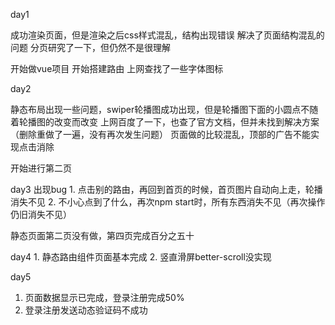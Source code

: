 day1

成功渲染页面，但是渲染之后css样式混乱，结构出现错误
解决了页面结构混乱的问题
分页研究了一下，但仍然不是很理解

开始做vue项目
	开始搭建路由
	上网查找了一些字体图标


day2

静态布局出现一些问题，swiper轮播图成功出现，但是轮播图下面的小圆点不随着轮播图的改变而改变
上网百度了一下，也查了官方文档，但并未找到解决方案
（删除重做了一遍，没有再次发生问题）
页面做的比较混乱，顶部的广告不能实现点击消除

开始进行第二页



day3
出现bug
	1. 点击别的路由，再回到首页的时候，首页图片自动向上走，轮播消失不见
	2. 不小心点到了什么，再次npm start时，所有东西消失不见（再次操作仍旧消失不见）

静态页面第二页没有做，第四页完成百分之五十

day4
	1. 静态路由组件页面基本完成
	2. 竖直滑屏better-scroll没实现



day5

1. 页面数据显示已完成，登录注册完成50%
2.  登录注册发送动态验证码不成功
